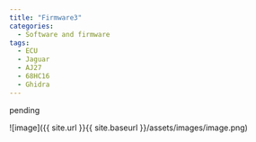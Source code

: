 ```yaml
---
title: "Firmware3"
categories:
  - Software and firmware
tags:
  - ECU
  - Jaguar
  - AJ27
  - 68HC16
  - Ghidra
---
```

pending

![image]({{ site.url }}{{ site.baseurl }}/assets/images/image.png)

